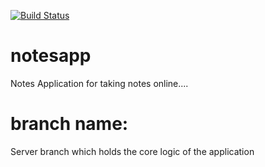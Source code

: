 [![Build Status](https://travis-ci.org/IsaacOduh/notesapp.svg?branch=server)](https://travis-ci.org/IsaacOduh/notesapp)

# notesapp

Notes Application for taking notes online....

# branch name:
Server branch which holds the core logic of the application

